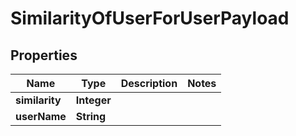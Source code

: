

# SimilarityOfUserForUserPayload


## Properties

| Name | Type | Description | Notes |
|------------ | ------------- | ------------- | -------------|
|**similarity** | **Integer** |  |  |
|**userName** | **String** |  |  |



